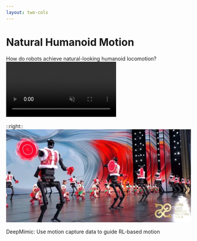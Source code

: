 ```yaml
---
layout: two-cols
---
```

# Natural Humanoid Motion

How do robots achieve natural-looking humanoid locomotion?
<video src="../videos/robotera.mp4" controls muted class="w-50"></video>

::right::
![Unitree Robot](../videos/unitree.png)


<v-click>

DeepMimic: Use motion capture data to guide RL-based motion

</v-click> 